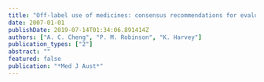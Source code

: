 ```yaml
---
title: "Off-label use of medicines: consensus recommendations for evaluating appropriateness"
date: 2007-01-01
publishDate: 2019-07-14T01:34:06.891414Z
authors: ["A. C. Cheng", "P. M. Robinson", "K. Harvey"]
publication_types: ["2"]
abstract: ""
featured: false
publication: "*Med J Aust*"
---
```


